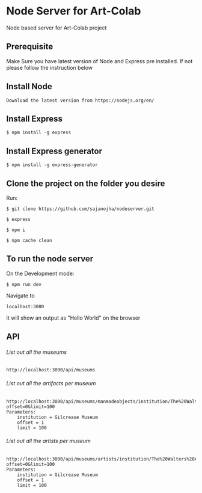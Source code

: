 # Node Server for Art-Colab
Node based server for Art-Colab project

## Prerequisite
Make Sure you have latest version of Node and Express pre installed.
If not please follow the instruction below

## Install Node
    Download the latest version from https://nodejs.org/en/
    
## Install Express
    $ npm install -g express
    
## Install Express generator
    $ npm install -g express-generator
    
    
## Clone the project on the folder you desire
Run:

    $ git clone https://github.com/sajanojha/nodeserver.git

    $ express
    
    $ npm i
    
    $ npm cache clean
    
## To run the node server
On the Development mode:

    $ npm run dev
        
    
Navigate to 
    
    localhost:3000
    
It will show an output as "Hello World" on the browser

## API

###### List out all the museums

    http://localhost:3000/api/museums
    
###### List out all the artifacts per museum

    http://localhost:3000/api/museums/manmadeobjects/institution/The%20Walters%20Art%20Museum?offset=0&limit=100    
    Parameters: 
        institution = Gilcrease Museum
        offset = 1
        limit = 100
        
###### List out all the artists per museum

    http://localhost:3000/api/museums/artists/institution/The%20Walters%20Art%20Museum?offset=0&limit=100    
    Parameters: 
        institution = Gilcrease Museum
        offset = 1
        limit = 100    
